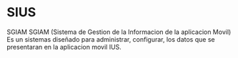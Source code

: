 # SIUS
SGIAM  SGIAM (Sistema de Gestion de la Informacion de la aplicacion Movil) Es un sistemas diseñado para administrar, configurar, los datos que se presentaran en la aplicacion movil IUS.
